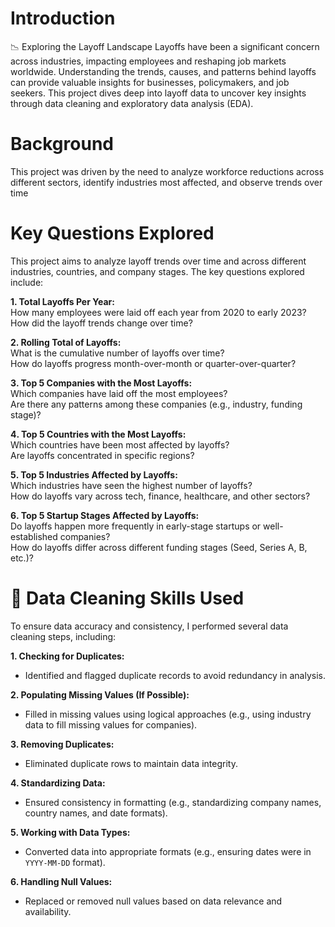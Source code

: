 # Introduction
📉 Exploring the Layoff Landscape
Layoffs have been a significant concern across industries, impacting employees and reshaping job markets worldwide. Understanding the trends, causes, and patterns behind layoffs can provide valuable insights for businesses, policymakers, and job seekers. This project dives deep into layoff data to uncover key insights through data cleaning and exploratory data analysis (EDA).
# Background
This project was driven by the need to analyze workforce reductions across different sectors, identify industries most affected, and observe trends over time
# Key Questions Explored
This project aims to analyze layoff trends over time and across different industries, countries, and company stages. The key questions explored include:

**1️. Total Layoffs Per Year:**  
How many employees were laid off each year from 2020 to early 2023?  
How did the layoff trends change over time?

**2️. Rolling Total of Layoffs:**  
What is the cumulative number of layoffs over time?  
How do layoffs progress month-over-month or quarter-over-quarter?

**3️. Top 5 Companies with the Most Layoffs:**  
Which companies have laid off the most employees?  
Are there any patterns among these companies (e.g., industry, funding stage)?

**4️. Top 5 Countries with the Most Layoffs:**  
Which countries have been most affected by layoffs?  
Are layoffs concentrated in specific regions?

**5️. Top 5 Industries Affected by Layoffs:**  
Which industries have seen the highest number of layoffs?  
How do layoffs vary across tech, finance, healthcare, and other sectors?

**6️. Top 5 Startup Stages Affected by Layoffs:**  
Do layoffs happen more frequently in early-stage startups or well-established companies?  
How do layoffs differ across different funding stages (Seed, Series A, B, etc.)?

# **🧹 Data Cleaning Skills Used**  
To ensure data accuracy and consistency, I performed several data cleaning steps, including:  

**1. Checking for Duplicates:**  
   - Identified and flagged duplicate records to avoid redundancy in analysis.  

**2. Populating Missing Values (If Possible):**  
   - Filled in missing values using logical approaches (e.g., using industry data to fill missing values for companies).  

**3. Removing Duplicates:**  
   - Eliminated duplicate rows to maintain data integrity.  

**4. Standardizing Data:**  
   - Ensured consistency in formatting (e.g., standardizing company names, country names, and date formats).  

**5. Working with Data Types:**  
   - Converted data into appropriate formats (e.g., ensuring dates were in `YYYY-MM-DD` format).  

**6. Handling Null Values:**  
   - Replaced or removed null values based on data relevance and availability.  

